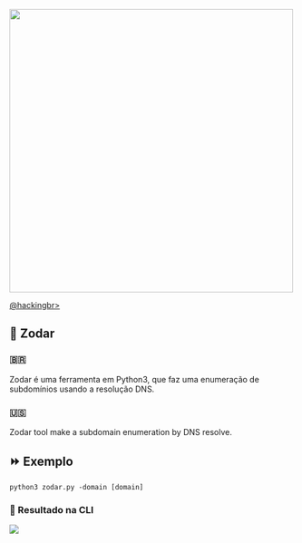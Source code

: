 <p align="left">
    <img width="500" src=""><p></p>
    <a href="https://github.com/carineconstantino/hackingbr">@hackingbr></a>
</p>

## 👾 Zodar
### 🇧🇷
Zodar é uma ferramenta em Python3, que faz uma enumeração de subdomínios usando a resolução DNS.

### 🇺🇸
Zodar tool make a subdomain enumeration by DNS resolve.


## ⏩ Exemplo
```
python3 zodar.py -domain [domain]
```
### 🎯 Resultado na CLI

<p align="left">
    <img src="resultado.png"><p></p>
</p>

#

